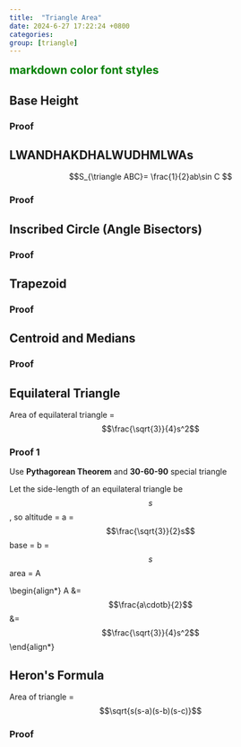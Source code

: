 ```yaml
---
title:  "Triangle Area"
date: 2024-6-27 17:22:24 +0800
categories: 
group: [triangle]
---
```


<span style="color:green;font-weight:700;font-size:20px">
    markdown color font styles
</span>

## Base Height
### Proof

## LWANDHAKDHALWUDHMLWAs
$$S_{\triangle ABC}= \frac{1}{2}ab\sin C $$
### Proof

## Inscribed Circle (Angle Bisectors)
### Proof

## Trapezoid
### Proof

## Centroid and Medians
### Proof


## Equilateral Triangle
Area of equilateral triangle = $$\frac{\sqrt{3}}{4}s^2$$
### Proof 1 
Use **Pythagorean Theorem** and **30-60-90** special triangle

Let the side-length of an equilateral triangle be $$s$$, so
altitude = a = $$\frac{\sqrt{3}}{2}s$$
base = b = $$s$$
area = A

\begin{align*}
A &= $$\frac{a\cdotb}{2}$$
&=$$\frac{\sqrt{3}}{4}s^2$$
\end{align*}

## Heron's Formula
Area of triangle = $$\sqrt{s(s-a)(s-b)(s-c)}$$
### Proof




